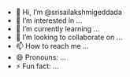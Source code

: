 - 👋 Hi, I’m @srisailakshmigeddada
- 👀 I’m interested in ...
- 🌱 I’m currently learning ...
- 💞️ I’m looking to collaborate on ...
- 📫 How to reach me ...
- 😄 Pronouns: ...
- ⚡ Fun fact: ...

<!---
srisailakshmigeddada/srisailakshmigeddada is a ✨ special ✨ repository because its `README.md` (this file) appears on your GitHub profile.
You can click the Preview link to take a look at your changes.
--->
